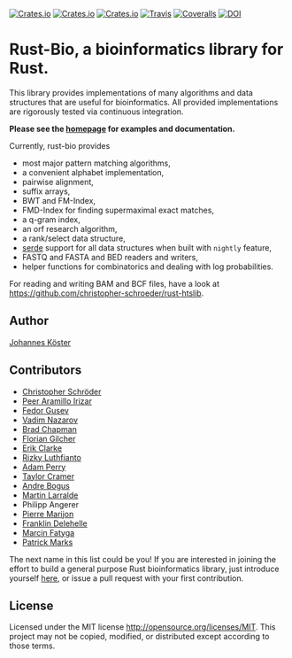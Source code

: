 [![Crates.io](https://img.shields.io/crates/d/bio.svg)](https://crates.io/crates/bio)
[![Crates.io](https://img.shields.io/crates/v/bio.svg)](https://crates.io/crates/bio)
[![Crates.io](https://img.shields.io/crates/l/bio.svg)](https://crates.io/crates/bio)
[![Travis](https://img.shields.io/travis/rust-bio/rust-bio/master.svg)](https://travis-ci.org/rust-bio/rust-bio)
[![Coveralls](https://img.shields.io/coveralls/rust-bio/rust-bio.svg)](https://coveralls.io/github/rust-bio/rust-bio)
[![DOI](https://zenodo.org/badge/29821195.svg)](https://zenodo.org/badge/latestdoi/29821195)

# Rust-Bio, a bioinformatics library for Rust.

This library provides implementations of many algorithms and data structures
that are useful for bioinformatics.
All provided implementations are rigorously tested via continuous
integration.

**Please see the [homepage](https://rust-bio.github.io) for examples and documentation.**

Currently, rust-bio provides

* most major pattern matching algorithms,
* a convenient alphabet implementation,
* pairwise alignment,
* suffix arrays,
* BWT and FM-Index,
* FMD-Index for finding supermaximal exact matches,
* a q-gram index,
* an orf research algorithm,
* a rank/select data structure,
* [serde](https://github.com/serde-rs/serde) support for all data structures when built with `nightly` feature,
* FASTQ and FASTA and BED readers and writers,
* helper functions for combinatorics and dealing with log probabilities.

For reading and writing BAM and BCF files, have a look at https://github.com/christopher-schroeder/rust-htslib.

## Author

[Johannes Köster](https://github.com/johanneskoester)

## Contributors

* [Christopher Schröder](https://github.com/christopher-schroeder)
* [Peer Aramillo Irizar](https://github.com/parir)
* [Fedor Gusev](https://github.com/gusevfe)
* [Vadim Nazarov](https://github.com/vadimnazarov)
* [Brad Chapman](https://github.com/chapmanb)
* [Florian Gilcher](https://github.com/skade)
* [Erik Clarke](https://github.com/eclarke)
* [Rizky Luthfianto](https://github.com/rilut)
* [Adam Perry](https://github.com/dikaiosune)
* [Taylor Cramer](https://github.com/cramertj)
* [Andre Bogus](https://github.com/llogiq)
* [Martin Larralde](https://github.com/althonos)
* Philipp Angerer
* [Pierre Marijon](https://github.com/natir)
* [Franklin Delehelle](https://github.com/delehef)
* [Marcin Fatyga](https://github.com/rednum)
* [Patrick Marks](https://github.com/pmarks)

The next name in this list could be you! If you are interested in joining the effort to build a general purpose Rust bioinformatics library, just introduce yourself [here](https://github.com/rust-bio/rust-bio/issues/3), or issue a pull request with your first contribution.

## License

Licensed under the MIT license http://opensource.org/licenses/MIT. This project may not be copied, modified, or distributed except according to those terms.
